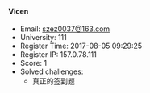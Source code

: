 #### Vicen  

* Email: szez0037@163.com  
* University: 111  
* Register Time: 2017-08-05 09:29:25  
* Register IP: 157.0.78.111  
* Score: 1  
* Solved challenges: 
  * 真正的签到题  
